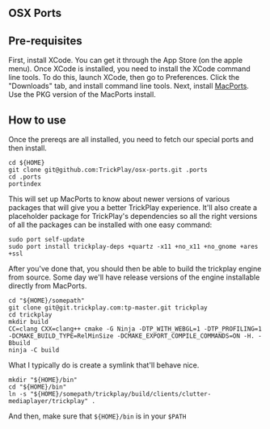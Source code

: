 OSX Ports
---------

Pre-requisites
--------------

First, install XCode.  You can get it through the App Store (on the apple menu).
Once XCode is installed, you need to install the XCode command line tools.  To do this, launch XCode, then go to Preferences.  Click the "Downloads" tab, and install command line tools.
Next, install [MacPorts][mp].  Use the PKG version of the MacPorts install.

[mp]: http://www.macports.org/install.php


How to use
----------

Once the prereqs are all installed, you need to fetch our special ports and then install.

    cd ${HOME}
    git clone git@github.com:TrickPlay/osx-ports.git .ports
    cd .ports
    portindex

This will set up MacPorts to know about newer versions of various packages that will give you a better TrickPlay experience.  It'll also create a placeholder package for TrickPlay's dependencies so all the right versions of all the packages can be installed with one easy command:

    sudo port self-update
    sudo port install trickplay-deps +quartz -x11 +no_x11 +no_gnome +ares +ssl

After you've done that, you should then be able to build the trickplay engine from source.  Some day we'll have release versions of the engine installable directly from MacPorts.

    cd "${HOME}/somepath"
    git clone git@git.trickplay.com:tp-master.git trickplay
    cd trickplay
    mkdir build
    CC=clang CXX=clang++ cmake -G Ninja -DTP_WITH_WEBGL=1 -DTP_PROFILING=1 -DCMAKE_BUILD_TYPE=RelMinSize -DCMAKE_EXPORT_COMPILE_COMMANDS=ON -H. -Bbuild
    ninja -C build

What I typically do is create a symlink that'll behave nice.

    mkdir "${HOME}/bin"
    cd "${HOME}/bin"
    ln -s "${HOME}/somepath/trickplay/build/clients/clutter-mediaplayer/trickplay" .

And then, make sure that `${HOME}/bin` is in your `$PATH`
